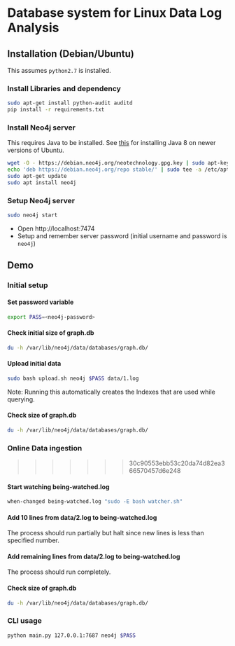 # Database system for Linux Data Log Analysis


## Installation (Debian/Ubuntu)

This assumes `python2.7` is installed.

### Install Libraries and dependency

```bash
sudo apt-get install python-audit auditd
pip install -r requirements.txt
```

### Install Neo4j server

This requires Java to be installed. See [this](https://neo4j.com/docs/operations-manual/current/installation/linux/debian/#debian-ubuntu-prerequisites) for installing Java 8 on newer versions of Ubuntu. 

```bash
wget -O - https://debian.neo4j.org/neotechnology.gpg.key | sudo apt-key add -
echo 'deb https://debian.neo4j.org/repo stable/' | sudo tee -a /etc/apt/sources.list.d/neo4j.list
sudo apt-get update
sudo apt install neo4j
```

### Setup Neo4j server

```bash
sudo neo4j start
```

* Open http://localhost:7474
* Setup and remember server password (initial username and password is `neo4j`)

## Demo

### Initial setup

#### Set password variable
```bash
export PASS=<neo4j-password>
```

#### Check initial size of graph.db
```bash
du -h /var/lib/neo4j/data/databases/graph.db/
```

#### Upload initial data
```bash
sudo bash upload.sh neo4j $PASS data/1.log
```

Note: Running this automatically creates the Indexes that are used while querying.

#### Check size of graph.db
```bash
du -h /var/lib/neo4j/data/databases/graph.db/
```

### Online Data ingestion

>>>>>>> 30c90553ebb53c20da74d82ea366570457d6e248
#### Start watching being-watched.log
```bash
when-changed being-watched.log "sudo -E bash watcher.sh"
```

#### Add 10 lines from data/2.log to being-watched.log

The process should run partially but halt since new lines is less than specified number.

#### Add remaining lines from data/2.log to being-watched.log

The process should run completely.

#### Check size of graph.db
```bash
du -h /var/lib/neo4j/data/databases/graph.db/
```

### CLI usage

```bash
python main.py 127.0.0.1:7687 neo4j $PASS
```
